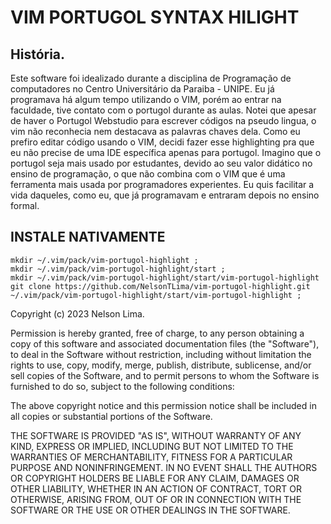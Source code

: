 # VIM PORTUGOL SYNTAX HILIGHT

## História.

Este software foi idealizado durante a disciplina de Programação de computadores no
Centro Universitário da Paraiba - UNIPE. Eu já programava há algum tempo utilizando
o VIM, porém ao entrar na faculdade, tive contato com o portugol durante as aulas.
Notei que apesar de haver o Portugol Webstudio para escrever códigos na pseudo lingua,
o vim não reconhecia nem destacava as palavras chaves dela. Como eu prefiro editar
código usando o VIM, decidi fazer esse highlighting pra que eu não precise de uma
IDE específica apenas para portugol. Imagino que o portugol seja mais usado por
estudantes, devido ao seu valor didático no ensino de programação, o que não combina
com o VIM que é uma ferramenta mais usada por programadores experientes. Eu quis
facilitar a vida daqueles, como eu, que já programavam e entraram depois no ensino
formal.

## INSTALE NATIVAMENTE

```
mkdir ~/.vim/pack/vim-portugol-highlight ;
mkdir ~/.vim/pack/vim-portugol-highlight/start ;
mkdir ~/.vim/pack/vim-portugol-highlight/start/vim-portugol-highlight
git clone https://github.com/NelsonTLima/vim-portugol-highlight.git ~/.vim/pack/vim-portugol-highlight/start/vim-portugol-highlight ;
```

 Copyright (c) 2023 Nelson Lima.

 Permission is hereby granted, free of charge, to any person obtaining a copy
 of this software and associated documentation files (the "Software"), to deal
 in the Software without restriction, including without limitation the rights
 to use, copy, modify, merge, publish, distribute, sublicense, and/or sell
 copies of the Software, and to permit persons to whom the Software is
 furnished to do so, subject to the following conditions:

 The above copyright notice and this permission notice shall be included in
 all copies or substantial portions of the Software.

 THE SOFTWARE IS PROVIDED "AS IS", WITHOUT WARRANTY OF ANY KIND, EXPRESS OR
 IMPLIED, INCLUDING BUT NOT LIMITED TO THE WARRANTIES OF MERCHANTABILITY,
 FITNESS FOR A PARTICULAR PURPOSE AND NONINFRINGEMENT. IN NO EVENT SHALL THE
 AUTHORS OR COPYRIGHT HOLDERS BE LIABLE FOR ANY CLAIM, DAMAGES OR OTHER
 LIABILITY, WHETHER IN AN ACTION OF CONTRACT, TORT OR OTHERWISE, ARISING FROM,
 OUT OF OR IN CONNECTION WITH THE SOFTWARE OR THE USE OR OTHER DEALINGS IN
 THE SOFTWARE.
